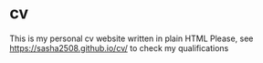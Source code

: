 # cv
This is my personal cv website written in plain HTML
Please, see https://sasha2508.github.io/cv/ to check my qualifications

